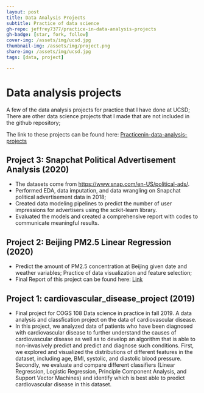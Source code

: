```yaml
---
layout: post
title: Data Analysis Projects
subtitle: Practice of data science
gh-repo: jeffrey7377/practice-in-data-analysis-projects
gh-badge: [star, fork, follow]
cover-img: /assets/img/ucsd.jpg
thumbnail-img: /assets/img/project.png
share-img: /assets/img/ucsd.jpg
tags: [data, project]

---
```


# Data analysis projects

A few of the data analysis projects for practice that I have done at UCSD; There are other data science projects that I made that are not included in the github repository;

The link to these projects can be found here: [Practicenin-data-analysis-projects](https://github.com/jeffrey7377/practice-in-data-analysis-projects)

## Project 3: Snapchat Political Advertisement Analysis (2020)

- The datasets come from https://www.snap.com/en-US/political-ads/.
- Performed EDA, data imputation, and data wrangling on Snapchat political advertisement data in 2018;
- Created data modeling pipelines to predict the number of user impressions for advertisers using the scikit-learn library.
- Evaluated the models and created a comprehensive report with codes to communicate meaningful results.

## Project 2: Beijing PM2.5 Linear Regression (2020)

- Predict the amount of PM2.5 concentration at Beijing given date and weather variables; Practice of data visualization and feature selection;
- Final Report of this project can be found here: [Link](https://github.com/jeffrey7377/Data_analysis_projects/blob/main/Beijing_pm25_linear_regression/Final_Report.pdf)

## Project 1: cardiovascular_disease_project (2019)

- Final project for COGS 108 Data science in practice in fall 2019. A data analysis and classfication project on the data of cardiovascular disease.
- In this project, we analyzed data of patients who have been diagnosed with cardiovascular disease to further understand the causes of cardiovascular disease as well as to develop an algorithm that is able to non-invasively predict and predict and diagnose such conditions. First, we explored and visualized the distributions of different features in the dataset, including age, BMI, systolic, and diastolic blood pressure. Secondly, we evaluate and compare different classifiers (Linear Regression, Logistic Regression, Principle Component Analysis, and Support Vector Machines) and identify which is best able to predict cardiovascular disease in this dataset.
